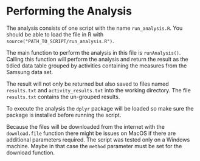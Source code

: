 # Performing the Analysis

The analysis consists of one script with the name `run_analysis.R`. You should be able to load the file in R with `source("PATH_TO_SCRIPT/run_analysis.R")`.

The main function to perform the analysis in this file is `runAnalysis()`. Calling this function will perform the analysis and return the result as the tidied data table grouped by activities containing the measures from the Samsung data set.

The result will not only be returned but also saved to files named `results.txt` and `activity_results.txt` into the working directory. The file `results.txt` contains the un-grouped results.

To execute the analysis the `dplyr` package will be loaded so make sure the package is installed before running the script.

Because the files will be downloaded from the internet with the `download.file` function there might be issues on MacOS if there are additional parameters required. The script was tested only on a Windows machine. Maybe in that case the `method` parameter must be set for the download function.